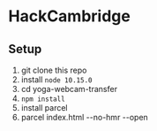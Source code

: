 # HackCambridge

## Setup

1. git clone this repo
1. install `node 10.15.0`
1. cd yoga-webcam-transfer
1. `npm install`
1. install parcel
1. parcel index.html --no-hmr --open